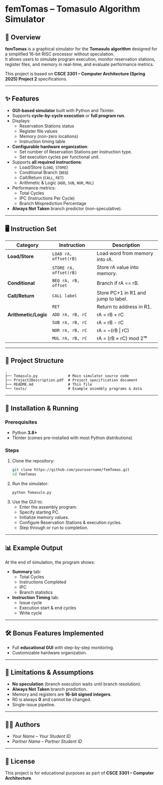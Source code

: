 # femTomas – Tomasulo Algorithm Simulator

## 📌 Overview
**femTomas** is a graphical simulator for the **Tomasulo algorithm** designed for a simplified 16-bit RISC processor without speculation.  
It allows users to simulate program execution, monitor reservation stations, register files, and memory in real-time, and evaluate performance metrics.

This project is based on **CSCE 3301 – Computer Architecture (Spring 2025) Project 2** specifications.

---

## ✨ Features
- **GUI-based simulator** built with Python and Tkinter.
- Supports **cycle-by-cycle execution** or **full program run**.
- Displays:
  - Reservation Stations status
  - Register file values
  - Memory (non-zero locations)
  - Instruction timing table
- **Configurable hardware organization**:
  - Set number of Reservation Stations per instruction type.
  - Set execution cycles per functional unit.
- Supports **all required instructions**:
  - Load/Store (`LOAD`, `STORE`)
  - Conditional Branch (`BEQ`)
  - Call/Return (`CALL`, `RET`)
  - Arithmetic & Logic (`ADD`, `SUB`, `NOR`, `MUL`)
- Performance metrics:
  - Total Cycles
  - IPC (Instructions Per Cycle)
  - Branch Misprediction Percentage
- **Always Not Taken** branch predictor (non-speculative).

---

## 🖥️ Instruction Set
| Category            | Instruction                | Description |
|---------------------|----------------------------|-------------|
| **Load/Store**      | `LOAD rA, offset(rB)`       | Load word from memory into rA. |
|                     | `STORE rA, offset(rB)`      | Store rA value into memory. |
| **Conditional**     | `BEQ rA, rB, offset`        | Branch if rA == rB. |
| **Call/Return**     | `CALL label`                | Store PC+1 in R1 and jump to label. |
|                     | `RET`                       | Return to address in R1. |
| **Arithmetic/Logic**| `ADD rA, rB, rC`            | rA = rB + rC |
|                     | `SUB rA, rB, rC`            | rA = rB - rC |
|                     | `NOR rA, rB, rC`            | rA = ~(rB \| rC) |
|                     | `MUL rA, rB, rC`            | rA = (rB × rC) mod 2¹⁶ |

---

## 📂 Project Structure
```
.
├── Tomasulo.py              # Main simulator source code
├── Project2Description.pdf  # Project specification document
├── README.md                # This file
└── tests/                   # Example assembly programs & data
```

---

## 🚀 Installation & Running
### Prerequisites
- Python **3.8+**
- Tkinter (comes pre-installed with most Python distributions)

### Steps
1. Clone the repository:
   ```bash
   git clone https://github.com/yourusername/femTomas.git
   cd femTomas
   ```
2. Run the simulator:
   ```bash
   python Tomasulo.py
   ```
3. Use the GUI to:
   - Enter the assembly program.
   - Specify starting PC.
   - Initialize memory values.
   - Configure Reservation Stations & execution cycles.
   - Step through or run to completion.

---

## 📊 Example Output
At the end of simulation, the program shows:
- **Summary** tab:
  - Total Cycles
  - Instructions Completed
  - IPC
  - Branch statistics
- **Instruction Timing** tab:
  - Issue cycle
  - Execution start & end cycles
  - Write cycle

---

## 🛠️ Bonus Features Implemented
- Full **educational GUI** with step-by-step monitoring.
- Customizable hardware organization.

---

## 📌 Limitations & Assumptions
- **No speculation** (branch execution waits until branch resolution).
- **Always Not Taken** branch prediction.
- Memory and registers are **16-bit signed integers**.
- R0 is always **0** and cannot be changed.
- Single-issue pipeline.

---

## 👨‍💻 Authors
- *Your Name* – *Your Student ID*  
- *Partner Name* – *Partner Student ID*

---

## 📜 License
This project is for educational purposes as part of **CSCE 3301 – Computer Architecture**.
